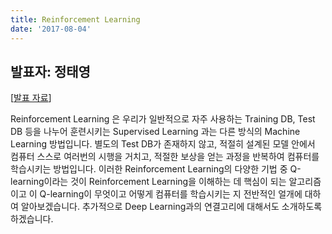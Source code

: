 ```yaml
---
title: Reinforcement Learning
date: '2017-08-04'
---
```


## 발표자: 정태영

[[발표 자료](/seminar/regular/w3_2.pptx)]

Reinforcement Learning 은 우리가 일반적으로 자주 사용하는 Training DB, Test DB 등을 나누어 훈련시키는 Supervised Learning 과는 다른 방식의 Machine Learning 방법입니다.
별도의 Test DB가 존재하지 않고, 적절히 설계된 모델 안에서 컴퓨터 스스로 여러번의 시행을 거치고, 적절한 보상을 얻는 과정을 반복하여 컴퓨터를 학습시키는 방법입니다.
이러한 Reinforcement Learning의 다양한 기법 중 Q-learning이라는 것이 Reinforcement Learning을 이해하는 데 핵심이 되는 알고리즘이고 이 Q-learning이 무엇이고 어떻게 컴퓨터를 학습시키는 지 전반적인 얼개에 대하여 알아보겠습니다.
추가적으로 Deep Learning과의 연결고리에 대해서도 소개하도록 하겠습니다.
